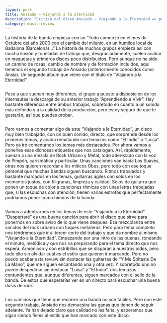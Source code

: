 ```yaml
---
layout: post
title: Ansiado – Viajando a la Eternidad
description: "Crítica del disco Ansiado – Viajando a la Eternidad => para Corsarios del Metal"
category: music-review
---
```


La historia de la banda empieza con un “Todo comenzó en el mes de Octubre del año 2000 con el cambio del milenio, en un humilde local de Badalona (Barcelona)…” La historia de muchos grupos empieza así con mucha ilusión y toneladas de trabajo que, desgraciadamente, suelen acabar en maquetas y primeros discos poco distribuidos. Pero aunque no ha sido un camino de rosas, cambio de nombre y de formación incluidos, aquí tenemos el segundo trabajo de Ansiado (anteriormente conocidos como Ansia). Un segundo álbum que viene con el título de “Viajando a la Eternidad”.
<pre></pre>
Pese a que suenan muy diferentes, el grupo a puesto a disposición de los internautas la descarga de su anterior trabajo “Aprendiendo a Vivir”. Hay bastante diferencia entre ambos trabajos, sobretodo en cuanto a un sonido más definido y a la calidad de la producción, pero estoy seguro de que te gustarán, así que puedes probar.
<pre></pre>
Pero vamos a comentar algo de este “Viajando a la Eternidad”, un disco muy bien trabajado, con un buen sonido, directo, que sorprende desde los primeros temas, y acaba rematando con temazos como “El Indio” o “Luisa”. Pero ya iré comentando los temas más destacados. Por ahora vamos a ponerles esas dichosas etiquetas que nos catalogan. Así, rápidamente, suenan a una mezcla de Rock Urbano y Metal, todo aderezado con la voz de Pimpón, carismática y particular. Unas canciones van hacia Los Suaves, otras nos quieren recordar a los míticos Obús, pero todo con ese toque personal que muchas bandas siguen buscando. Ritmos trabajados y bastante marcados en los temas, guitarras ágiles con solos en los momentos justos,  con filigranas, limpieza y calidad. Solos de guitarra que ponen un toque de color a canciones rítmicas con unas letras trabajadas que, si las escuchas con atención, tienen varias estrofas que perfectamente podríamos poner como  himnos de la banda.
<pre></pre>
Vamos a adentrarnos en los temas de este “Viajando a la Eternidad”. “Despertaré” es una buena canción para abrir el disco que sirve para ponernos en sobre aviso de lo que viene después. Esa mezcolanza entre sonidos del rock urbano con toques metaleros.  Pero para tema completo nos tendremos que ir al tercer corte del trabajo y que da nombre al mismo “Viajando a la Eternidad”. Empezando por una intro de las buenas, rondando el minuto, melódica y que nos va preparando para el tema directo que nos espera. Armonioso y con estribillos que se disparan a nuestros oídos, pero todo ello sin olvidar cuál es el estilo que quieren ir marcando. Pero no puedo acabar esta review sin destacar las guitarras de “Y Me Soltaste De La Mano”, que me siguen encantando una y otra vez. Y sobretodo uno no puede despedirse sin destacar “Luisa” y “El Indio”, dos temazos contundentes que, aunque diferentes, siguen marcados con el sello de la banda. De estos que esperarías ver en un directo para escuchar una buena dosis de rock.
<pre></pre>
Los caminos que tiene que recorrer una banda no son fáciles. Pero con este segundo trabajo, Ansiado nos demuestra las ganas que tienen de seguir adelante. Ya han dejado claro que calidad no les falta, y esperamos que sigan siendo fieles al estilo que han marcado con este disco.
